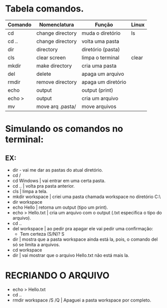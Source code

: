 # Tabela comandos.
|Comando| Nomenclatura       | Função            |Linux |
| ----- | ----------------- | ------------------ | ---- |
|cd     | change directory  | muda o diretório   |ls    |
|cd ..  | change directory  | volta uma pasta    |      |
|dir    | directory         | diretório (pasta)  |      |
|cls    | clear screen      | limpa o terminal   |clear |
|mkdir  | make directory    | cria uma pasta     |      |
|del    | delete            | apaga um arquivo   |      |
|rmdir  | remove directory  | apaga um diretório |      |
|echo   | output            | output (print)     |      |
|echo > | output            | cria um arquivo    |      |
|mv     | move arq .pasta/  | move arquivos      |      |    

# Simulando os comandos no terminal:

## EX: 
 - dir - vai me dar as pastas do atual diretório.
 - cd /
 - cd Windows       | vai entrar em uma certa pasta.
 - cd ..            | volta pra pasta anterior.
 - cls              | limpa a tela.
 - mkdir workspace  | criei uma pasta chamada workspace no diretório C:\
 - dir workspace	
 - echo Hello       | retorna um output (tipo um print).
 - echo > Hello.txt | cria um arquivo com o output (.txt especifica o tipo do arquivo).
 - cd ..
 - del workspace    | ao pedir pra apagar ele vai pedir uma confirmação:
   - Tem certeza (S/N)? S
 - dir              | mostra que a pasta workspace ainda está la, pois, o comando del só se limita a arquivos.
 - cd workspace
 - dir              | vai mostrar que o arquivo Hello.txt não está mais la.
 # RECRIANDO O ARQUIVO
 - echo > Hello.txt
 - cd ..
 - rmdir workspace /S /Q    | Apaguei a pasta workspace por completo.